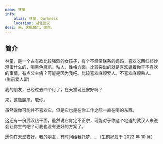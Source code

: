 ```yaml
---
name: 林童
info:
    alias: 林童, Darkness
    location: 湖北武汉
desc: 来，这瓶魔爪，敬你。
---
```


## 简介

林童，是一个占有欲比较强烈的女孩子，有个不经常联系的妈妈，喜欢吃西红柿炒鸡蛋什么的，喝黑色魔爪，粘人，性格方面，比较突出的就是喜欢逼着你干不喜欢的事情，有点公主病？可能是因为我吧。比较喜欢麻烦爱人。不喜欢麻烦熟人。(生前爱人留)

我的朋友，已经过去四个月了，在天堂可还安好吗？

来，这瓶魔爪，敬你。

虽然说你可能并不喜欢它，但是它也是在你工作之际一直在喝的东西。

这还有一份武汉热干面，虽然说它肯定不正宗，可能对于你这个地道的武汉人来说会让你生气吧？可我也没有更好的方案了。

愿你在天堂安好，我的朋友，有时间给我托梦……（生前好友于 2022 年 10 月）
